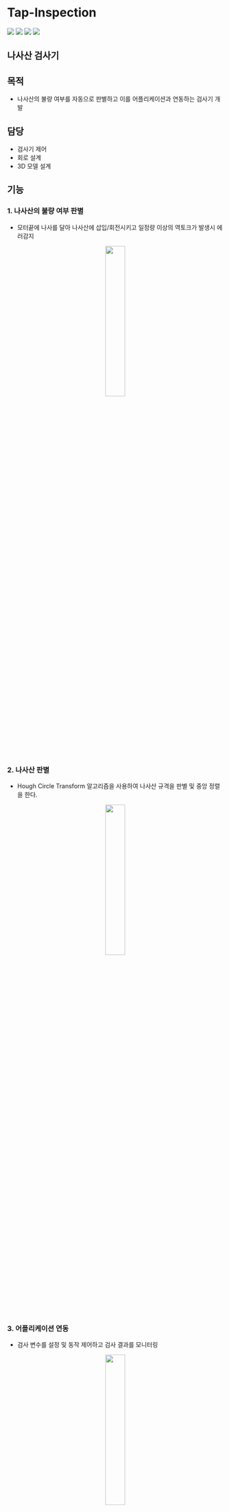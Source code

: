 # Tap-Inspection

<div>
<img src="https://img.shields.io/badge/Android-3DDC84?style=for-the-badge&logo=Android&logoColor=white"/>
<img src="https://img.shields.io/badge/Arduino-00979D?style=for-the-badge&logo=Arduino&logoColor=white"/></a>
<img src="https://img.shields.io/badge/Python-3776AB?style=for-the-badge&logo=Python&logoColor=white"/></a>

<a href="https://ieeexplore.ieee.org/document/9268255" target="_blank">
<img src="https://img.shields.io/badge/관련논문-FF0000?style=for-the-badge&logo=Apache&logoColor=white"/>
</a>
</div>

## 나사산 검사기

## 목적
- 나사산의 불량 여부를 자동으로 판별하고 이를 어플리케이션과 연동하는 검사기 개발

## 담당 
- 검사기 제어
- 회로 설계
- 3D 모델 설계

## 기능

### 1. 나사산의 불량 여부 판별
 - 모터끝에 나사를 달아 나사산에 삽입/회전시키고 일정량 이상의 역토크가 발생시 에러감지 
<div align="center">
<img src="https://github.com/limdongsun0814/Tap-Inspection/blob/main/%EC%82%AC%EC%A7%84%20%EB%B0%8F%20%EC%98%81%EC%83%81/%EB%8F%99%EC%9E%91%EC%98%81%EC%83%81.gif" width="30%"/>
</div></br>

### 2. 나사산 판별
 - Hough Circle Transform 알고리즘을 사용하여 나사산 규격을 판별 및 중앙 정렬을 한다.
<div align="center">
<img src="https://github.com/limdongsun0814/Tap-Inspection/blob/main/%EC%82%AC%EC%A7%84%20%EB%B0%8F%20%EC%98%81%EC%83%81/%EC%9D%B4%EB%AF%B8%EC%A7%80-%ED%94%84%EB%A1%9C%EC%84%B8%EC%8B%B1-%EC%98%81%EC%83%81.gif" width="30%"/>
</div></br>

### 3. 어플리케이션 연동
 - 검사 변수를 설정 및 동작 제어하고 검사 결과를 모니터링
<div align="center">
<img src="https://github.com/limdongsun0814/Tap-Inspection/blob/main/%EC%82%AC%EC%A7%84%20%EB%B0%8F%20%EC%98%81%EC%83%81/%EC%96%B4%ED%94%8C%EB%A6%AC%EC%BC%80%EC%9D%B4%EC%85%98%20%ED%99%94%EB%A9%B4.jpg" width="30%"/>
</div></br>
